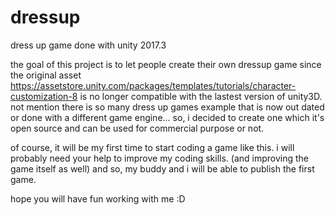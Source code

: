 # dressup
dress up game done with unity 2017.3


the goal of this project is to let people create their own dressup game since the original asset https://assetstore.unity.com/packages/templates/tutorials/character-customization-8 is no longer compatible with the lastest version of unity3D. not mention there is so many dress up games example that is now out dated or done with a different game engine... so, i decided to create one which it's open source and can be used for commercial purpose or not.

of course, it will be my first time to start coding a game like this. i will probably need your help to improve my coding skills. (and improving the game itself as well) and so, my buddy and i will be able to publish the first game.

hope you will have fun working with me :D
